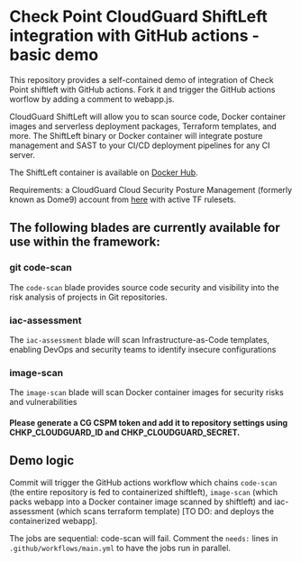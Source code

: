 # Check Point CloudGuard ShiftLeft integration with GitHub actions - basic demo

This repository provides a self-contained demo of integration of Check Point shiftleft with GitHub actions. Fork it and trigger the GitHub actions worflow by adding a comment to webapp.js.

CloudGuard ShiftLeft will allow you to scan source code, Docker container images and serverless deployment packages, Terraform templates, and more. 
The ShiftLeft binary or Docker container will integrate posture management and SAST to your CI/CD deployment pipelines for any CI server.

The ShiftLeft container is available on [Docker Hub](https://hub.docker.com/r/checkpoint/shiftleft).

Requirements: a CloudGuard Cloud Security Posture Management (formerly known as Dome9) account from [here](https://secure.dome9.com/v2/register/invite) with active TF rulesets.

## The following blades are currently available for use within the framework:
                                                                                       
### git code-scan	      

The `code-scan` blade provides source code security and visibility into the risk analysis of projects in Git repositories.

### iac-assessment	

The `iac-assessment` blade will scan Infrastructure-as-Code templates, enabling DevOps and security teams to identify insecure configurations	

### image-scan	   

The `image-scan` blade will scan Docker container images for security risks and vulnerabilities

#### Please generate a CG CSPM token and add it to repository settings using CHKP_CLOUDGUARD_ID and CHKP_CLOUDGUARD_SECRET.

## Demo logic

Commit will trigger the GitHub actions workflow which chains `code-scan` (the entire repository is fed to containerized shiftleft), `image-scan` (which packs webapp into a Docker container image scanned by shiftleft) and iac-assessment (which scans terraform template) [TO DO: and deploys the containerized webapp].

The jobs are sequential: code-scan will fail. Comment the `needs:` lines in `.github/workflows/main.yml` to have the jobs run in parallel.

